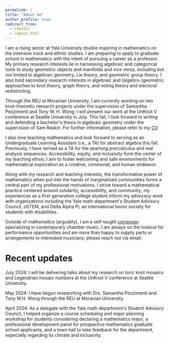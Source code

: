 ```yaml
---
permalink: /
title: "About me"
author_profile: true
redirect_from: 
  - /about/
  - /about.html
---
```


I am a rising senior at Yale University double majoring in mathematics on the intensive track and ethnic studies. I am preparing to apply to graduate school in mathematics with the intent of pursuing a career as a professor. My primary research interests lie in harnessing algebraic and categorical tools to study geometric objects and manifolds and vice versa, including but not limited to algebraic geometry, Lie theory, and geometric group theory. I also hold secondary research interests in algebraic and (algebro-)geometric approaches to knot theory, graph theory, and voting theory and electoral redistricting.

Through the REU at Moravian University, I am currently working on two knot-theoretic reesarch projects under the supervision of Samantha Pezzimenti and Tony W. H. Wong; I will present our work at the UnKnot V conference at Seattle University in July. This fall, I look forward to writing and defending a bachelor's thesis in algebraic geometry under the supervision of Sam Raskin. For further information, please refer to my [CV](https://luc-ta.github.io/cv/).

I also love teaching mathematics and look forward to serving as an Undergraduate Learning Assistant (i.e., a TA) for abstract algebra this fall. Previously, I have served as a TA for the yearlong pre/calculus and real analysis sequences. Accessibility, equity, and inclusivity form the center of my teaching ethos; I aim to foster welcoming and safe environments for mathematical exploration as a creative, communal, and human endeavor.

Along with my research and teaching interests, the transformative power of mathematics when put into the hands of marginalized communities forms a central part of my professional motivations. I strive toward a mathematical practice centered around solidarity, accessibility, and community; my experiences as a first-generation college student inform my advocacy work with organizations including the Yale math department's Student Advisory Council, oSTEM, and Delta Alpha Pi, an international honor society for students with disabilities.

Outside of mathematics (arguably), I am a self-taught [composer](https://luc-ta.github.io/music/) specializing in contemporary chamber music. I am always on the lookout for performance opportunities and am more than happy to supply parts or arrangements to interested musicians; please reach out via email.

Recent updates
======
July 2024: I will be delivering talks about my research on toric knot mosaics and Legendrian mosaic numbers at the UnKnot V conference at Seattle University.

May 2024: I have begun researching with Drs. Samantha Pezzimenti and Tony W.H. Wong through the REU at Moravian University.

April 2024: As a delegate with the Yale math department's Student Advisory Council, I helped organize a course scheduling and major planning workshop for students considering declaring a mathematics major, a professional development panel for prospective mathematics graduate school applicants, and a town hall to take feedback for the department, especially regarding its climate and inclusivity.
